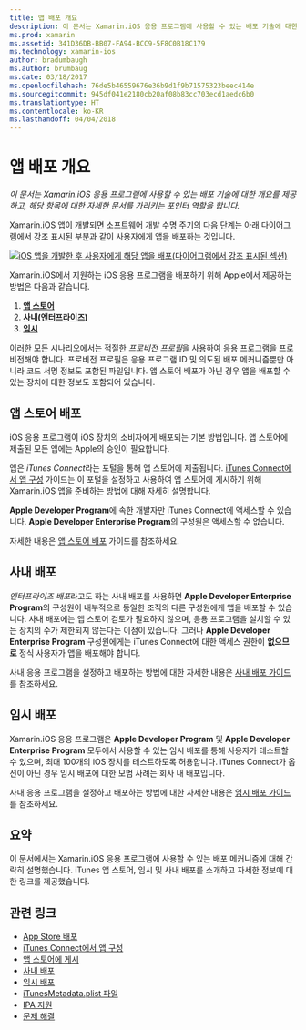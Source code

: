 ```yaml
---
title: 앱 배포 개요
description: 이 문서는 Xamarin.iOS 응용 프로그램에 사용할 수 있는 배포 기술에 대한 개요를 제공하고, 해당 항목에 대한 자세한 문서를 가리키는 포인터 역할을 합니다.
ms.prod: xamarin
ms.assetid: 341D36DB-BB07-FA94-BCC9-5F8C0B18C179
ms.technology: xamarin-ios
author: bradumbaugh
ms.author: brumbaug
ms.date: 03/18/2017
ms.openlocfilehash: 76de5b46559676e36b9d1f9b71575323beec414e
ms.sourcegitcommit: 945df041e2180cb20af08b83cc703ecd1aedc6b0
ms.translationtype: HT
ms.contentlocale: ko-KR
ms.lasthandoff: 04/04/2018
---
```

# <a name="app-distribution-overview"></a>앱 배포 개요

_이 문서는 Xamarin.iOS 응용 프로그램에 사용할 수 있는 배포 기술에 대한 개요를 제공하고, 해당 항목에 대한 자세한 문서를 가리키는 포인터 역할을 합니다._

Xamarin.iOS 앱이 개발되면 소프트웨어 개발 수명 주기의 다음 단계는 아래 다이어그램에서 강조 표시된 부분과 같이 사용자에게 앱을 배포하는 것입니다.


[![](images/publishingdiagram.png "iOS 앱을 개발한 후 사용자에게 해당 앱을 배포(다이어그램에서 강조 표시된 섹션)")](images/publishingdiagram.png#lightbox)


Xamarin.iOS에서 지원하는 iOS 응용 프로그램을 배포하기 위해 Apple에서 제공하는 방법은 다음과 같습니다.

1. [**앱 스토어**](#App_Store_Distribution)
2. [**사내(엔터프라이즈)**](#In-House_Distribution)
2. [**임시**](#Ad_Hoc_Distribution)

이러한 모든 시나리오에서는 적절한 *프로비전 프로필*을 사용하여 응용 프로그램을 프로비전해야 합니다. 프로비전 프로필은 응용 프로그램 ID 및 의도된 배포 메커니즘뿐만 아니라 코드 서명 정보도 포함된 파일입니다. 앱 스토어 배포가 아닌 경우 앱을 배포할 수 있는 장치에 대한 정보도 포함되어 있습니다.

<a name="App_Store_Distribution"/>

## <a name="app-store-distribution"></a>앱 스토어 배포

iOS 응용 프로그램이 iOS 장치의 소비자에게 배포되는 기본 방법입니다. 앱 스토어에 제출된 모든 앱에는 Apple의 승인이 필요합니다.

앱은 *iTunes Connect*라는 포털을 통해 앱 스토어에 제출됩니다. [iTunes Connect에서 앱 구성](~/ios/deploy-test/app-distribution/app-store-distribution/itunesconnect.md) 가이드는 이 포털을 설정하고 사용하여 앱 스토어에 게시하기 위해 Xamarin.iOS 앱을 준비하는 방법에 대해 자세히 설명합니다.

**Apple Developer Program**에 속한 개발자만 iTunes Connect에 액세스할 수 있습니다. **Apple Developer Enterprise Program**의 구성원은 액세스할 수 없습니다.

자세한 내용은 [앱 스토어 배포](~/ios/deploy-test/app-distribution/app-store-distribution/index.md) 가이드를 참조하세요.

<a name="In-House_Distribution"/>

## <a name="in-house-distribution"></a>사내 배포

*엔터프라이즈 배포*라고도 하는 사내 배포를 사용하면 **Apple Developer Enterprise Program**의 구성원이 내부적으로 동일한 조직의 다른 구성원에게 앱을 배포할 수 있습니다. 사내 배포에는 앱 스토어 검토가 필요하지 않으며, 응용 프로그램을 설치할 수 있는 장치의 수가 제한되지 않는다는 이점이 있습니다. 그러나 **Apple Developer Enterprise Program** 구성원에게는 iTunes Connect에 대한 액세스 권한이 **없으므로** 정식 사용자가 앱을 배포해야 합니다.

사내 응용 프로그램을 설정하고 배포하는 방법에 대한 자세한 내용은 [사내 배포 가이드](~/ios/deploy-test/app-distribution/in-house-distribution.md)를 참조하세요.

<a name="Ad_Hoc_Distribution"/>

## <a name="ad-hoc-distribution"></a>임시 배포

Xamarin.iOS 응용 프로그램은 **Apple Developer Program** 및 **Apple Developer Enterprise Program** 모두에서 사용할 수 있는 임시 배포를 통해 사용자가 테스트할 수 있으며, 최대 100개의 iOS 장치를 테스트하도록 허용합니다. iTunes Connect가 옵션이 아닌 경우 임시 배포에 대한 모범 사례는 회사 내 배포입니다.

사내 응용 프로그램을 설정하고 배포하는 방법에 대한 자세한 내용은 [임시 배포 가이드](~/ios/deploy-test/app-distribution/ad-hoc-distribution.md)를 참조하세요.

## <a name="summary"></a>요약

이 문서에서는 Xamarin.iOS 응용 프로그램에 사용할 수 있는 배포 메커니즘에 대해 간략히 설명했습니다. iTunes 앱 스토어, 임시 및 사내 배포를 소개하고 자세한 정보에 대한 링크를 제공했습니다.

## <a name="related-links"></a>관련 링크

- [App Store 배포](~/ios/deploy-test/app-distribution/app-store-distribution/index.md)
- [iTunes Connect에서 앱 구성](~/ios/deploy-test/app-distribution/app-store-distribution/itunesconnect.md)
- [앱 스토어에 게시](~/ios/deploy-test/app-distribution/app-store-distribution/publishing-to-the-app-store.md)
- [사내 배포](~/ios/deploy-test/app-distribution/in-house-distribution.md)
- [임시 배포](~/ios/deploy-test/app-distribution/ad-hoc-distribution.md)
- [iTunesMetadata.plist 파일](~/ios/deploy-test/app-distribution/itunesmetadata.md)
- [IPA 지원](~/ios/deploy-test/app-distribution/ipa-support.md)
- [문제 해결](~/ios/deploy-test/troubleshooting.md)
